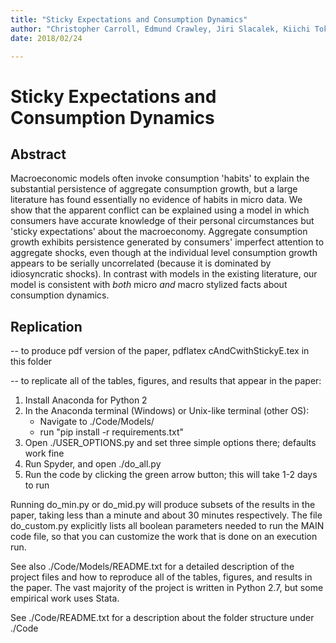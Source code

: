 ```yaml
---
title: "Sticky Expectations and Consumption Dynamics"
author: "Christopher Carroll, Edmund Crawley, Jiri Slacalek, Kiichi Tokuoka, Matthew White"
date: 2018/02/24

---
```

# Sticky Expectations and Consumption Dynamics

## Abstract

Macroeconomic models often invoke consumption 'habits' to explain the substantial persistence of aggregate consumption growth, but a large literature has found essentially no evidence of habits in micro data.  We show that the apparent conflict can be explained using a model in which consumers have accurate knowledge of their personal circumstances but 'sticky expectations' about the macroeconomy. Aggregate consumption growth exhibits persistence generated by consumers' imperfect attention to aggregate shocks, even though at the individual level consumption growth appears to be serially uncorrelated (because it is dominated by idiosyncratic shocks). In contrast with models in the existing literature, our model is consistent with _both_ micro _and_ macro stylized facts about consumption dynamics.


## Replication

-- to produce pdf version of the paper, 
   pdflatex cAndCwithStickyE.tex in this folder 

-- to replicate all of the tables, figures, and results that appear in the paper: 
1. Install Anaconda for Python 2 
2. In the Anaconda terminal (Windows) or Unix-like terminal (other OS):
    - Navigate to ./Code/Models/
    - run "pip install -r requirements.txt"
3. Open ./USER_OPTIONS.py and set three simple options there; defaults work fine
4. Run Spyder, and open ./do_all.py
5. Run the code by clicking the green arrow button; this will take 1-2 days to run

Running do_min.py or do_mid.py will produce subsets of the results in the paper, taking less than a minute and about 30 minutes respectively.  The file do_custom.py explicitly lists all boolean parameters needed to run the MAIN code file, so that you can customize the work that is done on an execution run.

See also ./Code/Models/README.txt for a detailed description of the project files and how to reproduce all of the tables, figures, and results in the paper. The vast majority of the project is written in Python 2.7, but some empirical work uses Stata.  

See ./Code/README.txt for a description about the folder structure under ./Code


